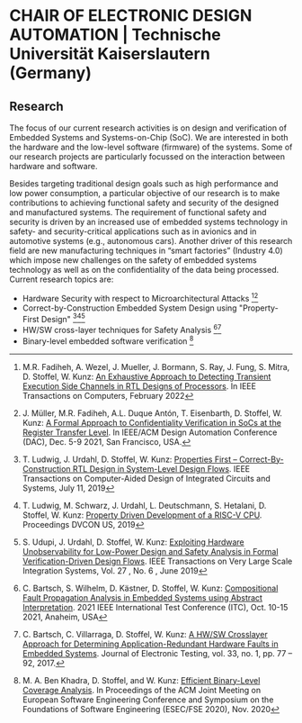# CHAIR OF ELECTRONIC DESIGN AUTOMATION | Technische Universität Kaiserslautern (Germany)

## Research

The focus of our current research activities is on design and verification of Embedded Systems and Systems-on-Chip (SoC). We are interested in both the hardware and the low-level software (firmware) of the systems. Some of our research projects are particularly focussed on the interaction between hardware and software.

Besides targeting traditional design goals such as high performance and low power consumption, a particular objective of our research is to make contributions to achieving functional safety and security of the designed and manufactured systems. The requirement of functional safety and security is driven by an increased use of embedded systems technology in safety- and security-critical applications such as in avionics and in automotive systems (e.g., autonomous cars). Another driver of this research field are new manufacturing techniques in “smart factories” (Industry 4.0) which impose new challenges on the safety of embedded systems technology as well as on the confidentiality of the data being processed.
Current research topics are:

- Hardware Security with respect to Microarchitectural Attacks [^1][^2] 
- Correct-by-Construction Embedded System Design using "Property-First Design" [^3][^4][^5]
- HW/SW cross-layer techniques for Safety Analysis [^6][^7]
- Binary-level embedded software verification [^8]


[^1]: M.R. Fadiheh, A. Wezel, J. Mueller, J. Bormann, S. Ray, J. Fung, S. Mitra, D. Stoffel, W. Kunz: 
[An Exhaustive Approach to Detecting Transient Execution Side Channels in RTL Designs of Processors](https://ieeexplore.ieee.org/abstract/document/9716812). 
In IEEE Transactions on Computers, February 2022
[^2]: J. Müller, M.R. Fadiheh, A.L. Duque Antón, T. Eisenbarth, D. Stoffel, W. Kunz: 
[A Formal Approach to Confidentiality Verification in SoCs at the Register Transfer Level](https://ieeexplore.ieee.org/abstract/document/9586248). 
In IEEE/ACM Design Automation Conference (DAC), Dec. 5-9 2021, San Francisco, USA.
[^3]: T. Ludwig, J. Urdahl, D. Stoffel, W. Kunz: 
[Properties First – Correct-By-Construction RTL Design in System-Level Design Flows](https://ieeexplore.ieee.org/document/8759950). 
IEEE Transactions on Computer-Aided Design of Integrated Circuits and Systems, July 11, 2019
[^4]: T. Ludwig, M. Schwarz, J. Urdahl, L. Deutschmann, S. Hetalani, D. Stoffel, W. Kunz: 
[Property Driven Development of a RISC-V CPU](events.dvcon.org/2019/proceedings/papers/01_1.pdf). 
Proceedings DVCON US, 2019
[^5]: S. Udupi, J. Urdahl, D. Stoffel, W. Kunz: 
[Exploiting Hardware Unobservability for Low-Power Design and Safety Analysis in Formal Verification-Driven Design Flows](https://ieeexplore.ieee.org/document/8689360/). 
IEEE Transactions on Very Large Scale Integration Systems, Vol. 27 , No. 6 , June 2019 
[^6]: C. Bartsch, S. Wilhelm, D. Kästner, D. Stoffel, W. Kunz: 
[Compositional Fault Propagation Analysis in Embedded Systems using Abstract Interpretation](https://ieeexplore.ieee.org/abstract/document/9611333/). 
2021 IEEE International Test Conference (ITC), Oct. 10-15 2021,  Anaheim, USA 
[^7]: C. Bartsch, C. Villarraga, D. Stoffel, W. Kunz:
[A HW/SW Crosslayer Approach for Determining Application-Redundant Hardware Faults in Embedded Systems](https://www.springerprofessional.de/a-hw-sw-cross-layer-approach-for-determining-application-redunda/12028672). 
Journal of Electronic Testing, vol. 33, no. 1, pp. 77 – 92, 2017. 
[^8]: M. A. Ben Khadra, D. Stoffel, and W. Kunz: 
[Efficient Binary-Level Coverage Analysis](https://dl.acm.org/doi/10.1145/3368089.3409694).
In Proceedings of the ACM Joint Meeting on European Software Engineering Conference and Symposium on the Foundations of Software Engineering (ESEC/FSE 2020), Nov. 2020
